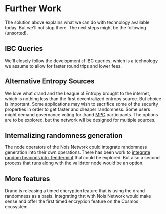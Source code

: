 # Further Work

The solution above explains what we can do with technology available today. But we'll not stop there. The next steps might be the following (unsorted).

## IBC Queries

We'll closely follow the development of IBC queries, which is a technology we assume to allow for faster round trips and lower fees.

## Alternative Entropy Sources

We love what drand and the League of Entropy brought to the internet, which is nothing less than the first decentralized entropy source. But choice is important. Some applications may wish to sacrifice some of the security properties in order to get faster and cheaper randomness. Some users might demand governance voting for drand [MPC] participants. The options are to be explored, but the network will be designed for multiple sources.

## Internalizing randomness generation

The node operators of the Nois Network could integrate randomness generation into their own operations. There has been work to [integrate random beacons into Tendermint](https://medium.com/@dgaminghub/arcade-tendermint-hack-with-built-in-threshold-bls-random-beacon-for-applications-a51eafb77f53) that could be explored. But also a second process that runs along with the validator node would be an option.

## More features

Drand is releasing a timed encryption feature that is using the drand randomness
as a basis. Integrating that with Nois Network would make sense and offer the
first timed encryption feature on the Cosmos ecosystem.

[mpc]: https://en.wikipedia.org/wiki/Secure_multi-party_computation
